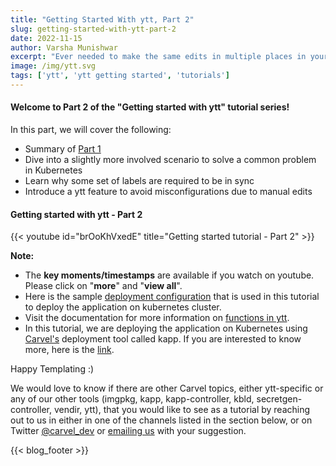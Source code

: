 ```yaml
---
title: "Getting Started With ytt, Part 2"
slug: getting-started-with-ytt-part-2
date: 2022-11-15
author: Varsha Munishwar
excerpt: "Ever needed to make the same edits in multiple places in your Kubernetes manifests? That can be error-prone. Learn how ytt can help you avoid misconfigurations." 
image: /img/ytt.svg
tags: ['ytt', 'ytt getting started', 'tutorials']
---
```


#### Welcome to Part 2 of the "Getting started with ytt" tutorial series!

In this part, we will cover the following:
- Summary of [Part 1](getting-started-with-ytt-part-1/)
- Dive into a slightly more involved scenario to solve a common problem in Kubernetes
- Learn why some set of labels are required to be in sync
- Introduce a ytt feature to avoid misconfigurations due to manual edits

#### Getting started with ytt - Part 2
{{< youtube id="brOoKhVxedE" title="Getting started tutorial - Part 2" >}}


**Note:**
- The **key moments/timestamps** are available if you watch on youtube. Please click on "**more**" and "**view all**".
- Here is the sample [deployment configuration](https://carvel.dev/ytt/#gist:https://gist.github.com/vmunishwar/db610648e999bebeb8743eb6eddd2d40) that is used in this tutorial to deploy the application on kubernetes cluster.
- Visit the documentation for more information on [functions in ytt](https://carvel.dev/ytt/docs/v0.43.0/how-to-modularize/#functions).
- In this tutorial, we are deploying the application on Kubernetes using [Carvel's](https://carvel.dev/) deployment tool called kapp. If you are interested to know more, here is the [link]( https://carvel.dev/kapp/). 

Happy Templating :)


We would love to know if there are other Carvel topics, either ytt-specific or any of our other tools (imgpkg, kapp, kapp-controller, kbld, secretgen-controller, vendir, ytt), that you would like to see as a tutorial by reaching out to us in either in one of the channels listed in the section below, or on Twitter [@carvel_dev](https://twitter.com/carvel_dev) or [emailing us](mailto:carvel-dev@googlegroups.com) with your suggestion.

{{< blog_footer >}}